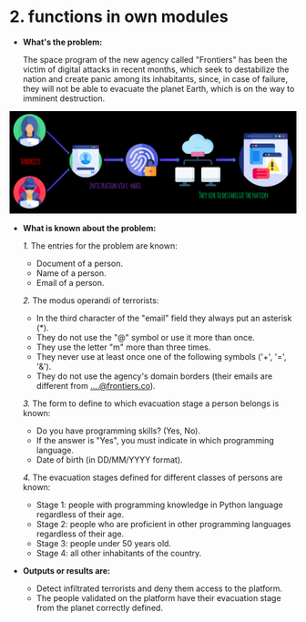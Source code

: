 # 2. functions in own modules


- **What's the problem:**

    The space program of the new agency called "Frontiers" has been the victim of digital attacks in recent months, which seek to destabilize the nation and create panic among its inhabitants, since, in case of failure, they will not be able to evacuate the planet Earth, which is on the way to imminent destruction.
    
![Figure_](media/Figure_.png)

- **What is known about the problem:**

    *1.* The entries for the problem are known:
     - Document of a person.
     - Name of a person.
     - Email of a person.

    *2.* The modus operandi of terrorists:
     - In the third character of the "email" field they always put an asterisk (*).
     - They do not use the "@" symbol or use it more than once.
     - They use the letter "m" more than three times.
     - They never use at least once one of the following symbols ('+', '=', '&').
     - They do not use the agency's domain borders (their emails are different from ....@frontiers.co).

    *3.* The form to define to which evacuation stage a person belongs is known:
    - Do you have programming skills? (Yes, No).
    - If the answer is "Yes", you must indicate in which programming language.
    - Date of birth (in DD/MM/YYYY format).

    *4.* The evacuation stages defined for different classes of persons are known:
    - Stage 1: people with programming knowledge in Python language regardless of their age.
    - Stage 2: people who are proficient in other programming languages regardless of their age.
    - Stage 3: people under 50 years old.
    - Stage 4: all other inhabitants of the country.

- **Outputs or results are:**
   - Detect infiltrated terrorists and deny them access to the platform.
   - The people validated on the platform have their evacuation stage from the planet correctly defined.



